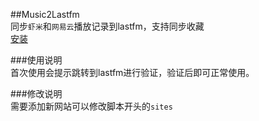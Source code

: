 ##Music2Lastfm  
同步`虾米`和`网易云`播放记录到lastfm，支持同步收藏  
[安装](https://github.com/iMyon/Music2Lastfm/raw/master/Music2Lastfm.user.js)

###使用说明  
首次使用会提示跳转到lastfm进行验证，验证后即可正常使用。

###修改说明  
需要添加新网站可以修改脚本开头的`sites`
